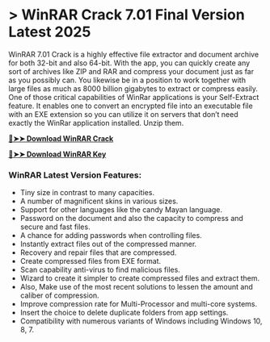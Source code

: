 # > WinRAR Crack 7.01 Final Version Latest 2025

WinRAR 7.01 Crack is a highly effective file extractor and document archive for both 32-bit and also 64-bit. With the app, you can quickly create any sort of archives like ZIP and RAR and compress your document just as far as you possibly can. You likewise be in a position to work together with large files as much as 8000 billion gigabytes to extract or compress easily. One of those critical capabilities of WinRar applications is your Self-Extract feature. It enables one to convert an encrypted file into an executable file with an EXE extension so you can utilize it on servers that don’t need exactly the WinRar application installed. Unzip them.

**[🔴➤➤ Download WinRAR Crack](https://zubicrack.com/dl/)**

**[🔴➤➤ Download WinRAR Key](https://zubicrack.com/dl/)**

### WinRAR Latest Version Features:

+ Tiny size in contrast to many capacities.
+ A number of magnificent skins in various sizes.
+ Support for other languages ​​like the candy Mayan language.
+ Password on the document and also the capacity to compress and secure and fast files.
+ A chance for adding passwords when controlling files.
+ Instantly extract files out of the compressed manner.
+ Recovery and repair files that are compressed.
+ Create compressed files from EXE format.
+ Scan capability anti-virus to find malicious files.
+ Wizard to create it simpler to create compressed files and extract them.
+ Also, Make use of the most recent solutions to lessen the amount and caliber of compression.
+ Improve compression rate for Multi-Processor and multi-core systems.
+ Insert the choice to delete duplicate folders from app settings.
+ Compatibility with numerous variants of Windows including Windows 10, 8, 7.
